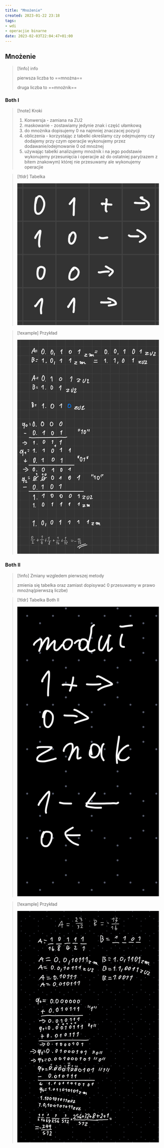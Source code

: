 ```yaml
---
title: "Mnożenie"
created: 2023-01-22 23:18
tags:
- wdi
- operacjie binarne
date: 2023-02-03T22:04:47+01:00
---
```


## Mnożenie

>[!info] info
>
>pierwsza liczba to ==mnożna==
>
>druga liczba to ==mnożnik==

### Both I

>[!note] Kroki
>
> 1. Konwersja - zamiana na ZU2
> 2. maskowanie - zostawiamy jedynie znak i część ułamkową
> 3. do mnożnika dopisujemy 0 na najmniej znaczacej pozycji
> 4. obliczenia - korzystając z tabelki określamy czy odejmujemy czy dodajemy przy czym operacjie wykonujemy przez dodawanie/odejmowanie 0 od mnożnej
> 5. używając tabelki analizujemy mnożnik i na jego podstawie wykonujemy przesunięcia i operacjie aż do ostatniej pary(razem z bitem znakowym) której nie przesuwamy ale wykonujemy operacjie 

>[!tldr] Tabelka
>
>![](Pasted%20image%2020230203170432.png)

>[!example] Przykład
>
>![](Pasted%20image%2020230203164304.png)

### Both II
>[!info] Zmiany wzgledem pierwszej metody
>
>zmienia się tabelka 
>oraz zamiast dopisywać 0 przesuwamy w prawo mnożną(pierwszą liczbe) 

>[!tldr] Tabelka Both II
>
>![](Pasted%20image%2020230203193335.png)

>[!example] Przykład
>
>![](Pasted%20image%2020230203193056.png)

